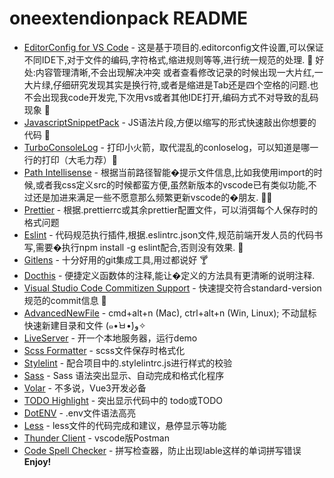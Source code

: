 # oneextendionpack README

- [EditorConfig for VS Code](https://marketplace.visualstudio.com/items?itemName=EditorConfig.EditorConfig) - 这是基于项目的.editorconfig文件设置,可以保证不同IDE下,对于文件的编码,字符格式,缩进规则等等,进行统一规范的处理. 🔖 好处:内容管理清晰,不会出现解决冲突 或者查看修改记录的时候出现一大片红,一大片绿,仔细研究发现其实是换行符,或者是缩进是Tab还是四个空格的问题.也不会出现我code开发完,下次用vs或者其他IDE打开,编码方式不对导致的乱码现象 🎯
- [JavascriptSnippetPack](https://marketplace.visualstudio.com/items?itemName=akamud.vscode-javascript-snippet-pack) - JS语法片段,方便以缩写的形式快速敲出你想要的代码 🚀
- [TurboConsoleLog](https://marketplace.visualstudio.com/items?itemName=ChakrounAnas.turbo-console-log) - 打印小火箭，取代混乱的conloselog，可以知道是哪一行的打印（大毛力荐）🚀
- [Path Intellisense](https://marketplace.visualstudio.com/items?itemName=christian-kohler.path-intellisense) - 根据当前路径智能�提示文件信息,比如我使用import的时候,或者我css定义src的时候都蛮方便,虽然新版本的vscode已有类似功能,不过还是加进来满足一些不愿意那么频繁更新vscode的�朋友. 🚴🏻
- [Prettier](https://marketplace.visualstudio.com/items?itemName=esbenp.prettier-vscode) - 根据.prettierrc或其余prettier配置文件，可以消弭每个人保存时的格式问题
- [Eslint](https://marketplace.visualstudio.com/items?itemName=dbaeumer.vscode-eslint) - 代码规范执行插件,根据.eslintrc.json文件,规范前端开发人员的代码书写,需要�执行npm install -g eslint配合,否则没有效果. 🍵
- [Gitlens](https://marketplace.visualstudio.com/items?itemName=eamodio.gitlens) - 十分好用的git集成工具,用过都说好 🍸
- [Docthis]() - 便捷定义函数体的注释,能让�定义的方法具有更清晰的说明注释.
- [Visual Studio Code Commitizen Support](https://marketplace.visualstudio.com/items?itemName=KnisterPeter.vscode-commitizen) - 快速提交符合standard-version规范的commit信息 🍻
- [AdvancedNewFile](https://marketplace.visualstudio.com/items?itemName=patbenatar.advanced-new-file) - cmd+alt+n (Mac), ctrl+alt+n (Win, Linux); 不动鼠标快速新建目录和文件 (๑•̀ㅂ•́)و✧
- [LiveServer](https://marketplace.visualstudio.com/items?itemName=ritwickdey.LiveServer) - 开一个本地服务器，运行demo
- [Scss Formatter](https://marketplace.visualstudio.com/items?itemName=sibiraj-s.vscode-scss-formatter) - scss文件保存时格式化
- [Stylelint](https://marketplace.visualstudio.com/items?itemName=stylelint.vscode-stylelint) - 配合项目中的.stylelintrc.js进行样式的校验
- [Sass](https://marketplace.visualstudio.com/items?itemName=Syler.sass-indented) - Sass 语法突出显示、自动完成和格式化程序
- [Volar](https://marketplace.visualstudio.com/items?itemName=Vue.volar) - 不多说，Vue3开发必备
- [TODO Highlight](https://marketplace.visualstudio.com/items?itemName=wayou.vscode-todo-highlight) - 突出显示代码中的 todo或TODO
- [DotENV](https://marketplace.visualstudio.com/items?itemName=mikestead.dotenv) - .env文件语法高亮
- [Less](https://marketplace.visualstudio.com/items?itemName=mrmlnc.vscode-less) - less文件的代码完成和建议，悬停显示等功能
- [Thunder Client](https://marketplace.visualstudio.com/items?itemName=rangav.vscode-thunder-client) - vscode版Postman
- [Code Spell Checker](https://marketplace.visualstudio.com/items?itemName=streetsidesoftware.code-spell-checker) - 拼写检查器，防止出现lable这样的单词拼写错误
**Enjoy!**
